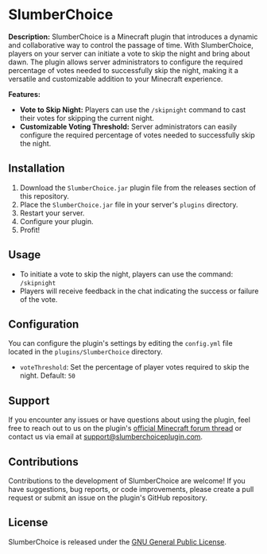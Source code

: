 # SlumberChoice

**Description:**
SlumberChoice is a Minecraft plugin that introduces a dynamic and collaborative way to control the passage of time. With SlumberChoice, players on your server can initiate a vote to skip the night and bring about dawn. The plugin allows server administrators to configure the required percentage of votes needed to successfully skip the night, making it a versatile and customizable addition to your Minecraft experience.

**Features:**
- **Vote to Skip Night:** Players can use the `/skipnight` command to cast their votes for skipping the current night.
- **Customizable Voting Threshold:** Server administrators can easily configure the required percentage of votes needed to successfully skip the night.

## Installation

1. Download the `SlumberChoice.jar` plugin file from the releases section of this repository.
2. Place the `SlumberChoice.jar` file in your server's `plugins` directory.
3. Restart your server.
4. Configure your plugin.
5. Profit!

## Usage

- To initiate a vote to skip the night, players can use the command: `/skipnight`
- Players will receive feedback in the chat indicating the success or failure of the vote.

## Configuration

You can configure the plugin's settings by editing the `config.yml` file located in the `plugins/SlumberChoice` directory.

- `voteThreshold`: Set the percentage of player votes required to skip the night. Default: `50`

## Support

If you encounter any issues or have questions about using the plugin, feel free to reach out to us on the plugin's [official Minecraft forum thread](link_to_thread_here) or contact us via email at support@slumberchoiceplugin.com.

## Contributions

Contributions to the development of SlumberChoice are welcome! If you have suggestions, bug reports, or code improvements, please create a pull request or submit an issue on the plugin's GitHub repository.

## License

SlumberChoice is released under the [GNU General Public License](https://www.gnu.org/licenses/gpl-3.0.en.html).
